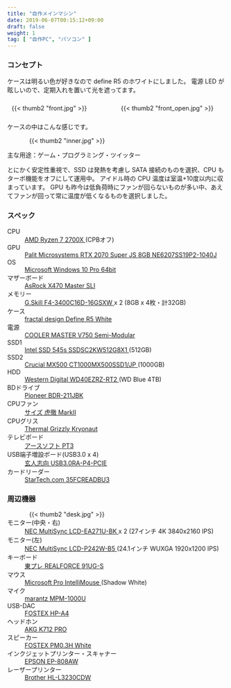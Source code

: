 ```yaml
---
title: "自作メインマシン"
date: 2019-06-07T00:15:12+09:00
draft: false 
weight: 1
tag: [ "自作PC", "パソコン" ]
---
```


### コンセプト
ケースは明るい色が好きなので define R5 のホワイトにしました。
電源 LED が眩しいので、定期入れを置いて光を遮ってます。

<div style="display:flex">
    <div style="width: 50%; margin: 10px;">
    {{< thumb2 "front.jpg" >}}
    </div>
    <div style="width: 50%; margin: 10px;">
    {{< thumb2 "front_open.jpg" >}}
    </div>
</div>

ケースの中はこんな感じです。
<div style="width: 80%; margin: auto;">
{{< thumb2 "inner.jpg" >}}
</div>

主な用途：ゲーム・プログラミング・ツイッター

とにかく安定性重視で、SSD は発熱を考慮し SATA 接続のものを選択、CPU もターボ機能をオフにして運用中。
アイドル時の CPU 温度は室温+10度以内に収まっています。
GPU も昨今は低負荷時にファンが回らないものが多い中、あえてファンが回って常に温度が低くなるものを選択しました。
</p>

<div id="machine1">
<h3> スペック </h3>
<p>

<dt> CPU </dt>
<dd> <a href="https://www.amd.com/ja/products/cpu/amd-ryzen-7-2700x">
AMD Ryzen 7 2700X </a> (CPBオフ) <dd>

<dt> GPU </dt>
<dd> <a href="http://www.palit.com/palit/vgapro.php?id=3303&lang=jp">
Palit Microsystems RTX 2070 Super JS 8GB NE6207SS19P2-1040J </a> </dd>

<dt> OS </dt>
<dd> <a href="https://www.microsoft.com/ja-jp/windows">
Microsoft Windows 10 Pro 64bit </a> </dd>

<dt> マザーボード </dt>
<dd> <a href="https://www.asrock.com/MB/AMD/X470%20Master%20SLI/index.jp.asp">
AsRock X470 Master SLI </a> </dd>

<dt> メモリー </dt>
<dd> <a href="http://www.gskill.com/en/product/f4-3400c16d-16gsxw">
G.Skill F4-3400C16D-16GSXW </a> x 2 (8GB x 4枚・計32GB) </dd>

<dt> ケース </dt>
<dd> <a href="https://www.fractal-design.com/ja/products/cases/define/define-r5/white/">
fractal design Define R5 White </a> </dd>

<dt> 電源 </dt>
<dd> <a href="https://apac.coolermaster.com/jp/powersupply/gaming-v-sm-series/v750s/">
COOLER MASTER V750 Semi-Modular </a> </dd>

<dt> SSD1 </dt>
<dd> <a href="https://www.intel.co.jp/content/www/jp/ja/products/memory-storage/solid-state-drives/consumer-ssds/545s-series.html">
Intel SSD 545s SSDSC2KW512G8X1 </a> (512GB) </dd>

<dt> SSD2 </dt>
<dd> <a href="https://www.cfd.co.jp/product/ssd/ct1000mx500ssd1_jp/">
Crucial MX500 CT1000MX500SSD1/JP </a> (1000GB) </dd>

<dt> HDD </dt>
<dd> <a href="https://kakaku.com/item/K0000927098/">
Western Digital WD40EZRZ-RT2 </a> (WD Blue 4TB) </dd>

<dt> BDドライブ </dt>
<dd> <a href="https://jpn.pioneer/ja/pcperipherals/bdd/products/bdr_211j/">
Pioneer BDR-211JBK </a> </dd>

<dt> CPUファン </dt>
<dd> <a href="https://www.scythe.co.jp/product/cpu-cooler/scktt-2000">
サイズ 虎徹 MarkⅡ </a> </dd>

<dt> CPUグリス </dt>
<dd> <a href="https://www.shinwa-sangyo.co.jp/thermal-grizzly/tg-k-001-rs">
Thermal Grizzly Kryonaut </a> </dd>

<dt> テレビボード </dt>
<dd> <a href="https://earthsoft.jp/PT3/index.html">
アースソフト PT3 </a> </dd>

<dt> USB端子増設ボード(USB3.0 x 4)</dt>
<dd> <a href="https://www.kuroutoshikou.com/product/interface/usb/usb3_0ra-p4-pcie/">
玄人志向  USB3.0RA-P4-PCIE </a> </dd>

<dt> カードリーダー </dt>
<dd> <a href="https://www.startech.com/ja-jp/hdd/35fcreadbu3">
StarTech.com 35FCREADBU3 </a> </dd>


<h3> 周辺機器 </h3>

<div style="width: 80%; margin: auto;">
{{< thumb2 "desk.jpg" >}}
</div>

<dt> モニター(中央・右) </dt>
<dd> <a href="https://jpn.nec.com/products/ds/display/business_standard/lcdea271u/index.html">
NEC MultiSync LCD-EA271U-BK </a> x 2 (27インチ 4K 3840x2160 IPS) </dd>

<dt> モニター(左) </dt>
<dd> <a href="https://jpn.nec.com/products/ds/display/professional/lcd-p242w-wb5/index.html">
NEC MultiSync LCD-P242W-B5 </a> (24.1インチ WUXGA 1920x1200 IPS) </dd>

<dt> キーボード </dt>
<dd> <a href="http://www.realforce.co.jp/products/91UG-S_NG31BS/index.html">
東プレ REALFORCE 91UG-S </a> </dd>

<dt> マウス </dt>
<dd> <a href="https://www.microsoft.com/ja-jp/p/microsoft-pro-intellimouse/8rs0hww7dhnk?activetab=pivot:overviewtab">
Microsoft Pro IntelliMouse </a> (Shadow White) </dd>

<dt> マイク </dt>
<dd> <a href="http://www.marantzpro.jp/mpm-1000u/">
marantz MPM-1000U </a> </dd>

<dt> USB-DAC </dt>
<dd> <a href="https://www.fostex.jp/products/hp-a4/">
FOSTEX HP-A4 </a> </dd>

<dt> ヘッドホン </dt>
<dd> <a href="https://jp.akg.com/2458X00140.html">
AKG K712 PRO </a> </dd>

<dt> スピーカー </dt>
<dd> <a href="https://www.fostex.jp/products/pm0-3h/">
FOSTEX PM0.3H White </a> </dd>

<dt> インクジェットプリンター・スキャナー </dt>
<dd> <a href="https://www.epson.jp/support/portal/support_menu/ep-808aw.htm">
EPSON EP-808AW </a> </dd>

<dt> レーザープリンター </dt>
<dd> <a href="https://www.brother.co.jp/product/printer/laserprinter/hll3230cdw/index.aspx">
Brother  HL-L3230CDW </a> </dd>

</div>
